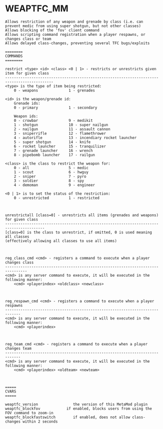 # WEAPTFC_MM

    Allows restriction of any weapon and grenade by class (i.e. can prevent medic from using super shotgun, but not other classes)  
    Allows blocking of the 'fov' client command  
    Allows scripting command registration when a player respawns, or changes class or team  
    Allows delayed class-changes, preventing several TFC bugs/exploits  
    
    ========
    COMMANDS
    ========
    
    restrict <type> <id> <class> <0 | 1> - restricts or unrestricts given item for given class
    --------------------------------------------------------------------------------------------
    <type> is the type of item being restricted:
        0 - weapons              1 - grenades
    
    <id> is the weapon/grenade id:
        Grenade ids:
        0 - primary              1 - secondary
    
        Weapon ids:
        0 - crowbar              9 - medikit
        1 - shotgun              10 - super nailgun
        2 - nailgun              11 - assault cannon
        3 - sniperrifle          12 - flamethrower
        4 - autorifle            13 - incendiary rocket launcher
        5 - super shotgun        14 - knife
        6 - rocket launcher      15 - tranquilizer
        7 - grenade launcher     16 - wrench
        8 - pipebomb launcher    17 - railgun
    
    <class> is the class to restrict the weapon for:
        0 - all                  5 - medic
        1 - scout                6 - hwguy
        2 - sniper               7 - pyro
        3 - soldier              8 - spy
        4 - demoman              9 - engineer
    
    <0 | 1> is to set the status of the restriction:
        0 - unrestricted         1 - restricted
    
    
    
    unrestrictall [class=0] - unrestricts all items (grenades and weapons) for given class
    ----------------------------------------------------------------------------------------
    [class=0] is the class to unrestrict, if omitted, 0 is used meaning all classes
    (effectively allowing all classes to use all items)
    
    
    
    reg_class_cmd <cmd> - registers a command to execute when a player changes class
    --------------------------------------------------------------------------------
    <cmd> is any server command to execute, it will be executed in the following manner:
        <cmd> <playerindex> <oldclass> <newclass>
    
    
    
    reg_respawn_cmd <cmd> - registers a command to execute when a player respawns
    -----------------------------------------------------------------------------
    <cmd> is any server command to execute, it will be executed in the following manner:
        <cmd> <playerindex>
    
    
    
    reg_team_cmd <cmd> - registers a command to execute when a player changes team
    -----------------------------------------------------------------------------
    <cmd> is any server command to execute, it will be executed in the following manner:
        <cmd> <playerindex> <oldteam> <newteam>
    
    
    
    =====
    CVARS
    =====
    
    weaptfc_version                the version of this MetaMod plugin
    weaptfc_blockfov            if enabled, blocks users from using the FOV command to zoom-in
    weaptfc_blockfastswitch        if enabled, does not allow class-changes within 2 seconds

